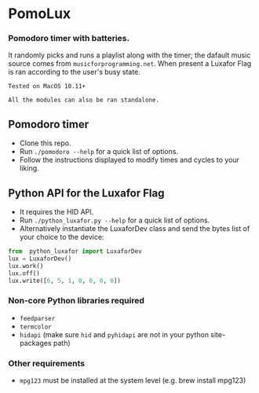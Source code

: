 # PomoLux
### Pomodoro timer with batteries.
It randomly picks and runs a playlist along with the timer; the dafault music source comes from `musicforprogramming.net`. When present a Luxafor Flag is ran according to the user's busy state.

`Tested on MacOS 10.11+`

`All the modules can also be ran standalone.`

## Pomodoro timer

* Clone this repo.
* Run `./pomodoro --help` for a quick list of options.
* Follow the instructions displayed to modify times and cycles to your liking.

## Python API for the Luxafor Flag

* It requires the HID API.
* Run `./python_luxafor.py --help` for a quick list of options.
* Alternatively instantiate the LuxaforDev class and send the bytes list of your choice to the device:
``` Python
from  python_luxafor import LuxaforDev
lux = LuxaforDev()
lux.work()
lux.off()
lux.write([6, 5, 1, 0, 0, 0, 0])
```

### Non-core Python libraries required

* `feedparser`
* `termcolor`
* `hidapi` (make sure `hid` and `pyhidapi` are not in your python site-packages path)

### Other requirements

* `mpg123` must be installed at the system level (e.g. brew install mpg123)
